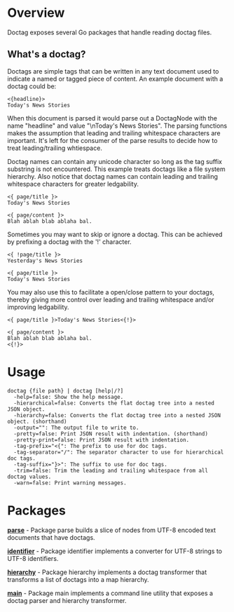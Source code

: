 # Overview

Doctag exposes several Go packages that handle reading doctag files.

## What's a doctag?

Doctags are simple tags that can be written in any text document used to indicate
a named or tagged piece of content. An example document with a doctag could be:

  	<{headline}>
  	Today's News Stories

When this document is parsed it would parse out a DoctagNode with the name "headline" and
value "\nToday's News Stories". The parsing functions makes the assumption that leading
and trailing whitespace characters are important. It's left for the consumer of the parse
results to decide how to treat leading/trailing whtiespace.

Doctag names can contain any unicode character so long as the tag suffix substring is not encountered.
This example treats doctags like a file system hierarchy. Also notice that doctag names can contain
leading and trailing whitespace characters for greater ledgability.

  	<{ page/title }>
  	Today's News Stories

  	<{ page/content }>
  	Blah ablah blab ablaha bal.

Sometimes you may want to skip or ignore a doctag. This can be achieved by prefixing a doctag
with the '!' character.

  	<{ !page/title }>
  	Yesterday's News Stories

  	<{ page/title }>
  	Today's News Stories

You may also use this to facilitate a open/close pattern to your doctags, thereby giving more control
over leading and trailing whitespace and/or improving ledgability.

  	<{ page/title }>Today's News Stories<{!}>

  	<{ page/content }>
  	Blah ablah blab ablaha bal.
  	<{!}>


# Usage

    doctag {file path} | doctag [help|/?]
      -help=false: Show the help message.
      -hierarchical=false: Converts the flat doctag tree into a nested JSON object.
      -hierarchy=false: Converts the flat doctag tree into a nested JSON object. (shorthand)
      -output="": The output file to write to.
      -pretty=false: Print JSON result with indentation. (shorthand)
      -pretty-print=false: Print JSON result with indentation.
      -tag-prefix="<{": The prefix to use for doc tags.
      -tag-separator="/": The separator character to use for hierarchical doc tags.
      -tag-suffix="}>": The suffix to use for doc tags.
      -trim=false: Trim the leading and trailing whitespace from all doctag values.
      -warn=false: Print warning messages.


# Packages

**[parse](parse)** - Package parse builds a slice of nodes from UTF-8 encoded text documents that have doctags.

**[identifier](identifier)** - Package identifier implements a converter for UTF-8 strings to UTF-8 identifiers.

**[hierarchy](hierarchy)** - Package hierarchy implements a doctag transformer that transforms a list of doctags into a map hierarchy.

**[main](doctag.txt)** - Package main implements a command line utility that exposes a doctag parser and hierarchy transformer.